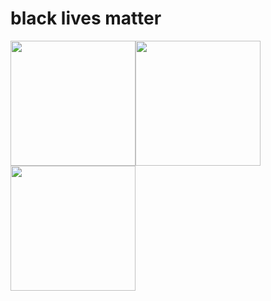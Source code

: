 # black lives matter

<img src="https://user-images.githubusercontent.com/37049/84572418-cf565600-ad67-11ea-91db-fab17b58b9d6.png" width=200><img src="https://user-images.githubusercontent.com/37049/84572418-cf565600-ad67-11ea-91db-fab17b58b9d6.png" width=200><img src="https://user-images.githubusercontent.com/37049/84572418-cf565600-ad67-11ea-91db-fab17b58b9d6.png" width=200>
